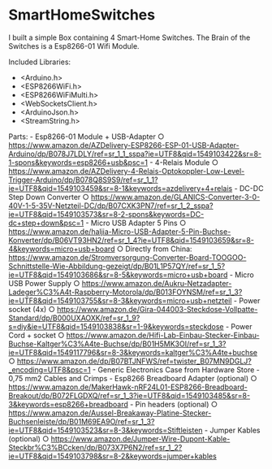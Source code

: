 # SmartHomeSwitches
I built a simple Box containing 4 Smart-Home Switches. The Brain of the Switches is a Esp8266-01 Wifi Module.

Included Libraries:
  - <Arduino.h>
  - <ESP8266WiFi.h>
  - <ESP8266WiFiMulti.h>
  - <WebSocketsClient.h>
  - <ArduinoJson.h>
  - <StreamString.h>
  
Parts:
	- Esp8266-01 Module + USB-Adapter
		○ https://www.amazon.de/AZDelivery-ESP8266-ESP-01-USB-Adapter-Arduino/dp/B078J7LDLY/ref=sr_1_1_sspa?ie=UTF8&qid=1549103422&sr=8-1-spons&keywords=esp8266+usb&psc=1
	- 4-Relais Module
		○ https://www.amazon.de/AZDelivery-4-Relais-Optokoppler-Low-Level-Trigger-Arduino/dp/B078Q8S9S9/ref=sr_1_1?ie=UTF8&qid=1549103459&sr=8-1&keywords=azdelivery+4+relais
	- DC-DC Step Down Converter
		○ https://www.amazon.de/GLANICS-Converter-3-0-40V-1-5-35V-Netzteil-DC/dp/B07CXK3PN7/ref=sr_1_2_sspa?ie=UTF8&qid=1549103573&sr=8-2-spons&keywords=DC-dc+step+down&psc=1
	- Micro USB Adapter 5 Pins
		○ https://www.amazon.de/haljia-Micro-USB-Adapter-5-Pin-Buchse-Konverter/dp/B06VT93HN2/ref=sr_1_4?ie=UTF8&qid=1549103659&sr=8-4&keywords=micro+usb+board
		○ Directly from China: https://www.amazon.de/Stromversorgung-Converter-Board-TOOGOO-Schnittstelle-Wie-Abbildung-gezeigt/dp/B01L1P57QY/ref=sr_1_5?ie=UTF8&qid=1549103686&sr=8-5&keywords=micro+usb+board
	- Micro USB Power Supply
		○ https://www.amazon.de/Aukru-Netzadapter-Ladeger%C3%A4t-Raspberry-Motorola/dp/B013FOYNSM/ref=sr_1_3?ie=UTF8&qid=1549103755&sr=8-3&keywords=micro+usb+netzteil
	- Power socket (4x)
		○ https://www.amazon.de/Gira-044003-Steckdose-Vollpatte-Standard/dp/B000UXAOXK/ref=sr_1_9?s=diy&ie=UTF8&qid=1549103838&sr=1-9&keywords=steckdose
	- Power Cord + socket
		○ https://www.amazon.de/Hifi-Lab-Einbau-Stecker-Einbau-Buchse-Kaltger%C3%A4te-Buchse/dp/B01H5MK3OI/ref=sr_1_3?ie=UTF8&qid=1549117796&sr=8-3&keywords=kaltger%C3%A4te+buchse
		○ https://www.amazon.de/dp/B07BTJNFWS/ref=twister_B07MN9DGLJ?_encoding=UTF8&psc=1
	- Generic Electronics Case from Hardware Store
	- 0,75 mm2 Cables and Crimps
	- Esp8266 Breadboard Adapter (optional)
		○ https://www.amazon.de/MakerHawk-nRF24L01-ESP8266-Breadboard-Breakout/dp/B072FLGDXQ/ref=sr_1_3?ie=UTF8&qid=1549103485&sr=8-3&keywords=esp8266+breadboard
	- Pin headers (optional)
		○ https://www.amazon.de/Aussel-Breakaway-Platine-Stecker-Buchsenleiste/dp/B01M69EA9O/ref=sr_1_3?ie=UTF8&qid=1549103523&sr=8-3&keywords=Stiftleisten
	- Jumper Kables (optional)
		○ https://www.amazon.de/Jumper-Wire-Dupont-Kable-Steckbr%C3%BCcken/dp/B073X7P6N2/ref=sr_1_2?ie=UTF8&qid=1549103798&sr=8-2&keywords=jumper+kables

